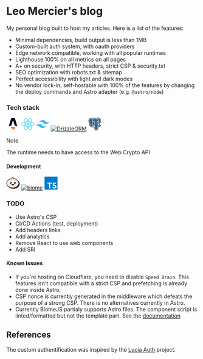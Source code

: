# Leo Mercier's blog

My personal blog built to host my articles. Here is a list of the features:

- Minimal dependencies, build output is less than 1MB
- Custom-built auth system, with oauth providers
- Edge network compatible, working with all popular runtimes
- Lighthouse 100% on all metrics on all pages
- A+ on security, with HTTP headers, strict CSP & security.txt
- SEO optimization with robots.txt & sitemap
- Perfect accessibility with light and dark modes
- No vendor lock-in, self-hostable with 100% of the features by changing the deploy commands and Astro adapter (e.g. `@astro/node`)

### Tech stack

<a href="https://astro.build/" title="Astro" target="_blank"> <img src="https://raw.githubusercontent.com/devicons/devicon/master/icons/astro/astro-original.svg" alt="astro" width="35" height="35" /></a>
<a href="https://reactjs.org/" title="ReactJS" target="_blank"> <img src="https://raw.githubusercontent.com/devicons/devicon/master/icons/react/react-original.svg" alt="react" width="35" height="35" /></a>
<a href="https://tailwindcss.com/" title="TailwindCSS" target="_blank"> <img src="https://raw.githubusercontent.com/devicons/devicon/master/icons/tailwindcss/tailwindcss-original.svg" alt="tailwindcss" width="35" height="35" /></a>
<a href="https://orm.drizzle.team/" title="DrizzleORM" target="_blank"> <img src="https://images.opencollective.com/drizzle-orm/9405e48/logo/256.png?height=256" alt="DrizzleORM" width="35" height="35" /></a>
<a href="https://www.postgresql.org/" title="PostgreSQL" target="_blank"> <img src="https://raw.githubusercontent.com/devicons/devicon/master/icons/postgresql/postgresql-original.svg" alt="postgresql" width="35" height="35" /></a>

> [!NOTE]
> The runtime needs to have access to the Web Crypto API

#### Development

<a href="https://bun.sh/" title="Bun" target="_blank" align="left"> <img src="https://raw.githubusercontent.com/devicons/devicon/master/icons/bun/bun-original.svg" alt="bun" width="35" height="35" /></a>
<a href="https://biomejs.dev/" title="Biome" target="_blank" align="left"> <img src="https://avatars.githubusercontent.com/u/140182603" alt="biome" width="35" height="35" /></a>
<a href="https://www.typescriptlang.org/" title="TypeScript" target="_blank" align="left"> <img src="https://raw.githubusercontent.com/devicons/devicon/refs/heads/master/icons/typescript/typescript-original.svg" alt="typescript" width="35" height="35" /></a>

### TODO

- Use Astro's CSP
- CI/CD Actions (test, deployment)
- Add headers links
- Add analytics
- Remove React to use web components
- Add SRI

#### Known Issues

- If you're hosting on Cloudflare, you need to disable `Speed Brain`. This features isn't compatible with a strict CSP
and prefetching is already done inside Astro.
- CSP nonce is currently generated in the middleware which defeats the purpose of a strong CSP. There is no alternatives currently in Astro.
- Currently BiomeJS partialy supports Astro files. The component script is linted/formatted but not the template part. See the [documentation](https://biomejs.dev/internals/language-support/#html-super-languages-support)

## References

The custom authentification was inspired by the [Lucia Auth](https://lucia-auth.com/) project.
